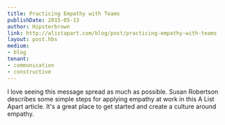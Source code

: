 ```yaml
---
title: Practicing Empathy with Teams
publishDate: 2015-05-13
author: Hipsterbrown
link: http://alistapart.com/blog/post/practicing-empathy-with-teams
layout: post.hbs
medium:
- blog
tenant:
- communication
- constructive
---
```


I love seeing this message spread as much as possible. Susan Robertson describes some simple steps for applying empathy at work in this A List Apart article. It's a great place to get started and create a culture around empathy.
